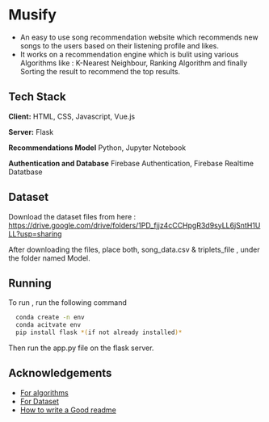 
# Musify

- An easy to use song recommendation website which recommends new songs to the users based on their listening profile and likes.
- It works on a recommendation engine which is bulit using various Algorithms like : K-Nearest Neighbour, Ranking Algorithm and finally Sorting the result to recommend the top results. 

## Tech Stack

**Client:** HTML, CSS, Javascript, Vue.js

**Server:** Flask

**Recommendations Model** Python, Jupyter Notebook

**Authentication and Database** Firebase Authentication, Firebase Realtime Datatbase

## Dataset

Download the dataset files from here : https://drive.google.com/drive/folders/1PD_fjjz4cCCHpgR3d9syLL6jSntH1ULL?usp=sharing

After downloading the files, place both, song_data.csv & triplets_file , under the folder named Model.


## Running 

To run , run the following command

```bash
  conda create -n env
  conda acitvate env
  pip install flask *(if not already installed)*

```
Then run the app.py file on the flask server.


## Acknowledgements

 - [For algorithms](https://medium.com/)
 - [For Dataset](http://millionsongdataset.com/)
 - [How to write a Good readme](https://bulldogjob.com/news/449-how-to-write-a-good-readme-for-your-github-project)


